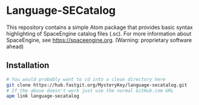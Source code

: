 # Language-SECatalog
This repository contains a simple Atom package that provides basic syntax highlighting of SpaceEngine catalog files (.sc).
For more information about SpaceEngine, see https://spaceengine.org. (Warning: proprietary software ahead)
## Installation
```sh
# You would probably want to cd into a clean directory here
git clone https://hub.fastgit.org/MysteryKey/language-secatalog.git
# If the above doesn't work just use the normal GitHub.com URL
apm link language-secatalog
```
